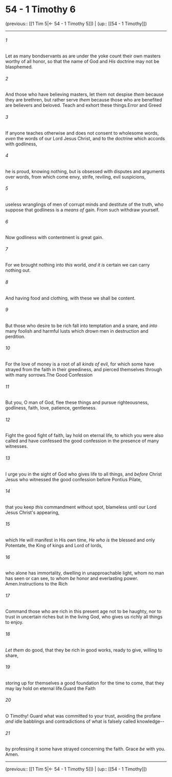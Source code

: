 # 54 - 1 Timothy 6

(previous:: [[1 Tim 5|← 54 - 1 Timothy 5]]) | (up:: [[54 - 1 Timothy]])

***


###### 1 
Let as many bondservants as are under the yoke count their own masters worthy of all honor, so that the name of God and _His_ doctrine may not be blasphemed. 

###### 2 
And those who have believing masters, let them not despise _them_ because they are brethren, but rather serve _them_ because those who are benefited are believers and beloved. Teach and exhort these things.Error and Greed 

###### 3 
If anyone teaches otherwise and does not consent to wholesome words, _even_ the words of our Lord Jesus Christ, and to the doctrine which accords with godliness, 

###### 4 
he is proud, knowing nothing, but is obsessed with disputes and arguments over words, from which come envy, strife, reviling, evil suspicions, 

###### 5 
useless wranglings of men of corrupt minds and destitute of the truth, who suppose that godliness is a _means of_ gain. From such withdraw yourself. 

###### 6 
Now godliness with contentment is great gain. 

###### 7 
For we brought nothing into _this_ world, _and it is_ certain we can carry nothing out. 

###### 8 
And having food and clothing, with these we shall be content. 

###### 9 
But those who desire to be rich fall into temptation and a snare, and _into_ many foolish and harmful lusts which drown men in destruction and perdition. 

###### 10 
For the love of money is a root of all _kinds of_ evil, for which some have strayed from the faith in their greediness, and pierced themselves through with many sorrows.The Good Confession 

###### 11 
But you, O man of God, flee these things and pursue righteousness, godliness, faith, love, patience, gentleness. 

###### 12 
Fight the good fight of faith, lay hold on eternal life, to which you were also called and have confessed the good confession in the presence of many witnesses. 

###### 13 
I urge you in the sight of God who gives life to all things, and _before_ Christ Jesus who witnessed the good confession before Pontius Pilate, 

###### 14 
that you keep _this_ commandment without spot, blameless until our Lord Jesus Christ's appearing, 

###### 15 
which He will manifest in His own time, _He who is_ the blessed and only Potentate, the King of kings and Lord of lords, 

###### 16 
who alone has immortality, dwelling in unapproachable light, whom no man has seen or can see, to whom _be_ honor and everlasting power. Amen.Instructions to the Rich 

###### 17 
Command those who are rich in this present age not to be haughty, nor to trust in uncertain riches but in the living God, who gives us richly all things to enjoy. 

###### 18 
_Let them_ do good, that they be rich in good works, ready to give, willing to share, 

###### 19 
storing up for themselves a good foundation for the time to come, that they may lay hold on eternal life.Guard the Faith 

###### 20 
O Timothy! Guard what was committed to your trust, avoiding the profane _and_ idle babblings and contradictions of what is falsely called knowledge-- 

###### 21 
by professing it some have strayed concerning the faith. Grace _be_ with you. Amen.

***

(previous:: [[1 Tim 5|← 54 - 1 Timothy 5]]) | (up:: [[54 - 1 Timothy]])
